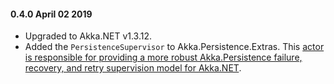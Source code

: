 #### 0.4.0 April 02 2019 ####
* Upgraded to Akka.NET v1.3.12.
* Added the `PersistenceSupervisor` to Akka.Persistence.Extras. This [actor is responsible for providing a more robust Akka.Persistence failure, recovery, and retry supervision model for Akka.NET](https://devops.petabridge.com/articles/state-management/akkadotnet-persistence-failure-handling.html).